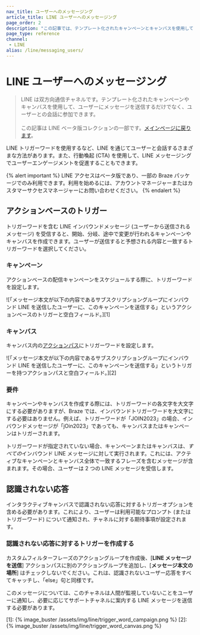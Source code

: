 ```yaml
---
nav_title: ユーザーへのメッセージング
article_title: LINE ユーザーへのメッセージング
page_order: 2
description: "この記事では、テンプレート化されたキャンペーンとキャンバスを使用してユーザーとチャットする方法について説明します。"
page_type: reference
channel:
 - LINE
alias: /line/messaging_users/
---
```


# LINE ユーザーへのメッセージング

> LINE は双方向通信チャネルです。テンプレート化されたキャンペーンやキャンバスを使用して、ユーザーにメッセージを送信するだけでなく、ユーザーとの会話に参加できます。<br><br>この記事は LINE ベータ版コレクションの一部です。[メインページに戻ります](https://www.braze.com/docs/line/)。

LINE トリガーワードを使用するなど、LINE を通じてユーザーと会話するさまざまな方法があります。また、行動喚起 (CTA) を使用して、LINE メッセージングでユーザーエンゲージメントを促進することもできます。

{% alert important %}
LINE アクセスはベータ版であり、一部の Braze パッケージでのみ利用できます。利用を始めるには、アカウントマネージャーまたはカスタマーサクセスマネージャーにお問い合わせください。
{% endalert %}

## アクションベースのトリガー

トリガーワードを含む LINE インバウンドメッセージ (ユーザーから送信されるメッセージ) を受信すると、開始、分岐、途中で変更が行われるキャンペーンやキャンバスを作成できます。ユーザーが送信すると予想される内容と一致するトリガーワードを選択してください。

### キャンペーン

アクションベースの配信キャンペーンをスケジュールする際に、トリガーワードを設定します。

![「メッセージ本文が以下の内容であるサブスクリプショングループにインバウンド LINE を送信したユーザーに、このキャンペーンを送信する」というアクションベースのトリガーと空白フィールド。][1]

### キャンバス

キャンバス内の[アクションパス]({{site.baseurl}}/user_guide/engagement_tools/canvas/canvas_components/action_paths)にトリガーワードを設定します。

![「メッセージ本文が以下の内容であるサブスクリプショングループにインバウンド LINE を送信したユーザーに、このキャンペーンを送信する」というトリガーを持つアクションパスと空白フィールド。][2]

### 要件

キャンペーンやキャンバスを作成する際には、トリガーワードの各文字を大文字にする必要がありますが、Braze では、インバウンドトリガーワードを大文字にする必要はありません。例えば、トリガーワードが「JOIN2023」の場合、インバウンドメッセージが「jOin2023」であっても、キャンバスまたはキャンペーンはトリガーされます。

トリガーワードが指定されていない場合、キャンペーンまたはキャンバスは、*すべての*インバウンド LINE メッセージに対して実行されます。これには、アクティブなキャンペーンとキャンバス全体で一致するフレーズを含むメッセージが含まれます。その場合、ユーザーは 2 つの LINE メッセージを受信します。

## 認識されない応答

インタラクティブキャンバスで認識されない応答に対するトリガーオプションを含める必要があります。これにより、ユーザーは利用可能なプロンプト (またはトリガーワード) について通知され、チャネルに対する期待事項が設定されます。

### 認識されない応答に対するトリガーを作成する

カスタムフィルターフレーズのアクショングループを作成後、\[**LINE メッセージを送信**] アクションパスに別のアクショングループを追加し、\[**メッセージ本文の場所**] はチェックしないでください。これは、認識されないユーザー応答をすべてキャッチし、「else」句と同様です。

このメッセージについては、このチャネルは人間が監視していないことをユーザーに通知し、必要に応じてサポートチャネルに案内する LINE メッセージを送信する必要があります。

[1]: {% image_buster /assets/img/line/trigger_word_campaign.png %}
[2]: {% image_buster /assets/img/line/trigger_word_canvas.png %}
